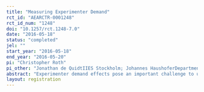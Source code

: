 ```yaml
---
title: "Measuring Experimenter Demand"
rct_id: "AEARCTR-0001248"
rct_id_num: "1248"
doi: "10.1257/rct.1248-7.0"
date: "2016-05-18"
status: "completed"
jel: ""
start_year: "2016-05-18"
end_year: "2016-05-20"
pi: "Christopher Roth"
pi_other: "Jonathan de QuidtIIES Stockholm; Johannes HaushoferDepartment of Psychology and Public Affairs Princeton"
abstract: "Experimenter demand effects pose an important challenge to understand and interpret results from laboratory and field studies. In this paper, we manipulate participants’ beliefs about the intentions and desires of the experimenters. In particular, we are interested in how far people’s behavior in economic games is elastic to experimenter demand. In our experiment, people are randomly assigned to play either a dictator game, an investment game or to complete a convex time budget. We randomly assign whether people will be exposed to positive, negative or no experimenter demand and whether the choices involve real money or are hypothetical. "
layout: registration
---
```


